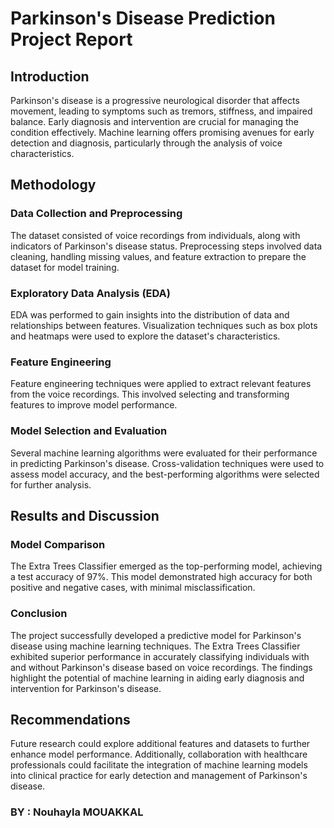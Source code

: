 # Parkinson's Disease Prediction Project Report

## Introduction

Parkinson's disease is a progressive neurological disorder that affects movement, leading to symptoms such as tremors, stiffness, and impaired balance. Early diagnosis and intervention are crucial for managing the condition effectively. Machine learning offers promising avenues for early detection and diagnosis, particularly through the analysis of voice characteristics.

## Methodology

### Data Collection and Preprocessing

The dataset consisted of voice recordings from individuals, along with indicators of Parkinson's disease status. Preprocessing steps involved data cleaning, handling missing values, and feature extraction to prepare the dataset for model training.

### Exploratory Data Analysis (EDA)

EDA was performed to gain insights into the distribution of data and relationships between features. Visualization techniques such as box plots and heatmaps were used to explore the dataset's characteristics.

### Feature Engineering

Feature engineering techniques were applied to extract relevant features from the voice recordings. This involved selecting and transforming features to improve model performance.

### Model Selection and Evaluation

Several machine learning algorithms were evaluated for their performance in predicting Parkinson's disease. Cross-validation techniques were used to assess model accuracy, and the best-performing algorithms were selected for further analysis.

## Results and Discussion

### Model Comparison

The Extra Trees Classifier emerged as the top-performing model, achieving a test accuracy of 97%. This model demonstrated high accuracy for both positive and negative cases, with minimal misclassification.

### Conclusion

The project successfully developed a predictive model for Parkinson's disease using machine learning techniques. The Extra Trees Classifier exhibited superior performance in accurately classifying individuals with and without Parkinson's disease based on voice recordings. The findings highlight the potential of machine learning in aiding early diagnosis and intervention for Parkinson's disease.

## Recommendations

Future research could explore additional features and datasets to further enhance model performance. Additionally, collaboration with healthcare professionals could facilitate the integration of machine learning models into clinical practice for early detection and management of Parkinson's disease.

### BY : Nouhayla MOUAKKAL
